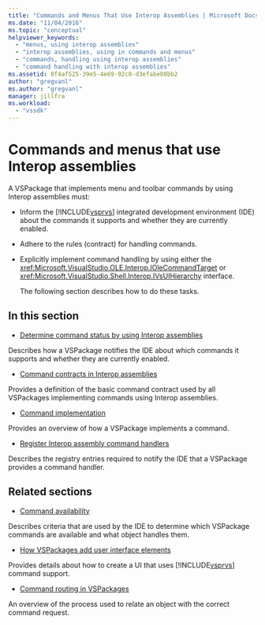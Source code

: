```yaml
---
title: "Commands and Menus That Use Interop Assemblies | Microsoft Docs"
ms.date: "11/04/2016"
ms.topic: "conceptual"
helpviewer_keywords:
  - "menus, using interop assemblies"
  - "interop assemblies, using in commands and menus"
  - "commands, handling using interop assemblies"
  - "command handling with interop assemblies"
ms.assetid: 8f4af525-39e5-4e69-92c8-d3efabe80bb2
author: "gregvanl"
ms.author: "gregvanl"
manager: jillfra
ms.workload:
  - "vssdk"
---
```

# Commands and menus that use Interop assemblies
A VSPackage that implements menu and toolbar commands by using Interop assemblies must:

- Inform the [!INCLUDE[vsprvs](../../code-quality/includes/vsprvs_md.md)] integrated development environment (IDE) about the commands it supports and whether they are currently enabled.

- Adhere to the rules (contract) for handling commands.

- Explicitly implement command handling by using either the <xref:Microsoft.VisualStudio.OLE.Interop.IOleCommandTarget> or <xref:Microsoft.VisualStudio.Shell.Interop.IVsUIHierarchy> interface.

  The following section describes how to do these tasks.

## In this section
- [Determine command status by using Interop assemblies](../../extensibility/internals/determining-command-status-by-using-interop-assemblies.md)

 Describes how a VSPackage notifies the IDE about which commands it supports and whether they are currently enabled.

- [Command contracts in Interop assemblies](../../extensibility/internals/command-contracts-in-interop-assemblies.md)

 Provides a definition of the basic command contract used by all VSPackages implementing commands using Interop assemblies.

- [Command implementation](../../extensibility/internals/command-implementation.md)

 Provides an overview of how a VSPackage implements a command.

- [Register Interop assembly command handlers](../../extensibility/internals/registering-interop-assembly-command-handlers.md)

 Describes the registry entries required to notify the IDE that a VSPackage provides a command handler.

## Related sections
- [Command availability](../../extensibility/internals/command-availability.md)

 Describes criteria that are used by the IDE to determine which VSPackage commands are available and what object handles them.

- [How VSPackages add user interface elements](../../extensibility/internals/how-vspackages-add-user-interface-elements.md)

 Provides details about how to create a UI that uses [!INCLUDE[vsprvs](../../code-quality/includes/vsprvs_md.md)] command support.

- [Command routing in VSPackages](../../extensibility/internals/command-routing-in-vspackages.md)

 An overview of the process used to relate an object with the correct command request.